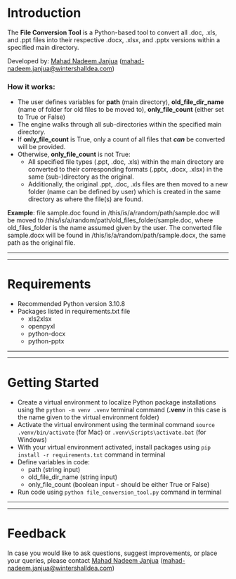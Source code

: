 # Introduction 

The **File Conversion Tool** is a Python-based tool to convert all .doc, .xls, and .ppt files into their respective .docx, .xlsx, and .pptx versions within a specified main directory.

Developed by: [Mahad Nadeem Janjua](mahad-nadeem.janjua@wintershalldea.com) (mahad-nadeem.janjua@wintershalldea.com)

### How it works: 
- The user defines variables for **path** (main directory), **old_file_dir_name** (name of folder for old files to be moved to), **only_file_count** (either set to True or False)
- The engine walks through all sub-directories within the specified main directory.
- If **only_file_count** is True, only a count of all files that ***can*** be converted will be provided.
- Otherwise, **only_file_count** is not True:
    - All specified file types (.ppt, .doc, .xls) within the main directory are converted to their corresponding formats (.pptx, .docx, .xlsx) in the same (sub-)directory as the original.
    - Additionally, the original .ppt, .doc, .xls files are then moved to a new folder (name can be defined by user) which is created in the same directory as where the file(s) are found. 

**Example**: file sample.doc found in /this/is/a/random/path/sample.doc will be moved to /this/is/a/random/path/old_files_folder/sample.doc, where old_files_folder is the name assumed given by the user. The converted file sample.docx will be found in /this/is/a/random/path/sample.docx, the same path as the original file.

--------------------------------------
-------------------------------------

# Requirements
- Recommended Python version 3.10.8
- Packages listed in requirements.txt file
    - xls2xlsx
    - openpyxl
    - python-docx
    - python-pptx

-------------------------------------
--------------------------------------

# Getting Started
- Create a virtual environment to localize Python package installations using the ``python -m venv .venv`` terminal command (**.venv** in this case is the name given to the virtual environment folder)
- Activate the virtual environment using the terminal command ``source .venv/bin/activate`` (for Mac) or ``.venv\Scripts\activate.bat`` (for Windows)
- With your virtual environment activated, install packages using ``pip install -r requirements.txt`` command in terminal 
- Define variables in code:
    - path (string input)
    - old_file_dir_name (string input)
    - only_file_count (boolean input - should be either True or False)  
- Run code using ``python file_conversion_tool.py`` command in terminal

--------------------------------------
--------------------------------------

# Feedback

In case you would like to ask questions, suggest improvements, or place your queries, please contact [Mahad Nadeem Janjua](mahad-nadeem.janjua@wintershalldea.com) (mahad-nadeem.janjua@wintershalldea.com)